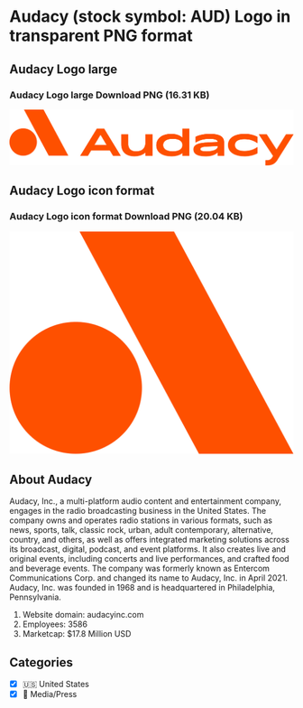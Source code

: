 # Audacy (stock symbol: AUD) Logo in transparent PNG format

## Audacy Logo large

### Audacy Logo large Download PNG (16.31 KB)

![Audacy Logo large Download PNG (16.31 KB)](/img/orig/AUD_BIG-63bed81f.png)

## Audacy Logo icon format

### Audacy Logo icon format Download PNG (20.04 KB)

![Audacy Logo icon format Download PNG (20.04 KB)](/img/orig/AUD-d8d079b4.png)

## About Audacy

Audacy, Inc., a multi-platform audio content and entertainment company, engages in the radio broadcasting business in the United States. The company owns and operates radio stations in various formats, such as news, sports, talk, classic rock, urban, adult contemporary, alternative, country, and others, as well as offers integrated marketing solutions across its broadcast, digital, podcast, and event platforms. It also creates live and original events, including concerts and live performances, and crafted food and beverage events. The company was formerly known as Entercom Communications Corp. and changed its name to Audacy, Inc. in April 2021. Audacy, Inc. was founded in 1968 and is headquartered in Philadelphia, Pennsylvania.

1. Website domain: audacyinc.com
2. Employees: 3586
3. Marketcap: $17.8 Million USD


## Categories
- [x] 🇺🇸 United States
- [x] 📰 Media/Press
